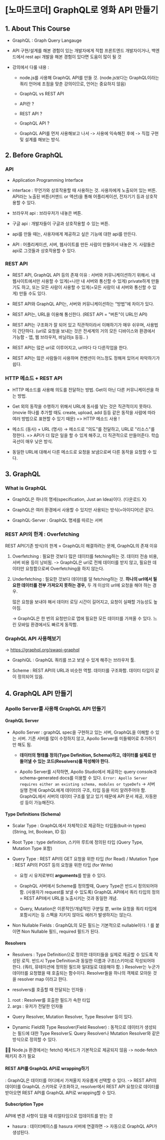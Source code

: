 # [노마드코더] GraphQL로 영화 API 만들기

## 1. About This Course

- GraphQL : Graph Query Langauge

- API 구현/설계를 해본 경험이 있는 개발자에게 적합
  프론트엔드 개발자이거나, 백엔드에서 rest api 개발을 해본 경험이 있다면 도움이 많이 될 것

- 강의에서 다룰 내용 :

  - node.js를 사용해 GraphQL API를 만들 것.
    (node.js보다는 GraphQL이라는 쿼리 언어에 초점을 맞춘 강의이므로, 언어는 중요하지 않음)

  - GraphQL vs REST API
  - API란 ?
  - REST API ?
  - GraphQL API ?

  - GraphQL API를 먼저 사용해보고 나서 -> 사용에 익숙해진 후에 -> 직접 구현 및 설계를 해보는 방식.

## 2. Before GraphQL

### API

- Application Programming Interface

- interface : 무언가와 상호작용할 때 사용하는 것.
  사용자에게 노출되어 있는 버튼.
  API라는 노출된 버튼(커맨드 or 액션)을 통해 어플리케이션, 전자기기 등과 상호작용할 수 있다.

- 브라우저 api : 브라우저가 내놓은 버튼.
- 구글 api : 개발자들이 구글과 상호작용할 수 있는 버튼.

- api를 만들 때는, 사용자에게 제공하고 싶은 기능에 대한 api를 만든다.

- API : 어플리케이션, 서버, 웹사이트를 만든 사람이 만들어서 내놓은 거. 사람들은 api로 그것들과 상호작용할 수 있다.

### REST API

- REST API, GraphQL API 등의 존재 이유 : 서버와 커뮤니케이션하기 위해서.
  내 웹사이트에서만 사용할 수 있게(=나만 내 서버와 통신할 수 있게) private하게 만들기도 하고,
  또는 모든 사람이 사용할 수 있게(=모든 사람이 내 서버와 통신할 수 있게) 만들 수도 있다.

- REST API와 GraphQL API는,
  서버와 커뮤니케이션하는 “방법”에 차이가 있다.

- REST API는, URL을 이용해 통신한다. (REST API = "버튼"이 URL인 API)

- REST API는 구조화가 잘 되어 있고 직관적이라서 이해하기가 매우 쉬우며,
  사용법이 간단하다. (url로 요청을 보내는 것은 전세계의 거의 모든 디바이스와 환경에서 가능함 - 앱, 웹 브라우저, 바닐라js 등등.. )

- REST API는 많은 url로 이루어지고, url마다 다 다른작업을 한다.

- REST API는 많은 사람들이 사용하며 컨벤션이 어느정도 정해져 있어서 파악하기가 쉽다.

### HTTP 메소드 + REST API

- HTTP 메소드를 사용해 의도를 전달하는 방법.
  Get이 아닌 다른 커뮤니케이션을 하는 방법.

- Get 외의 동작을 수행하기 위해서
  URL에 동사를 넣는 것은 직관적이지 못하다.
  (movie 하나를 추가할 때도 create, upload, add 등등
  같은 동작을 사람에 따라 여러 방법으로 표현할 수 있기 때문)
  => HTTP 메소드 사용 !

- 메소드 (동사) + URL (명사) ->
  메소드로 "의도"를 전달하고, URL로 "리소스"를 정한다.
  => API가 더 많은 일을 할 수 있게 해주고, 더 직관적으로 만들어준다.
  학습 곡선이 매우 낮은 방식.

- 동일한 URL에 대해서 다른 메소드로 요청을 보냄으로써 다른 동작을 요청할 수 있다.

## 3. GraphQL

### What is GraphQL

- GraphQL은 하나의 명세(specification, Just an Idea)이다. (다운로드 X)

- GraphQL은 여러 환경에서 사용할 수 있지만 사용되는 방식(=아이디어)은 같다.

- GraphQL-Server : GraphQL 명세를 따르는 서버

### REST API의 한계 : Overfetching

REST API(기존 방식)의 한계
= GraphQL이 해결하려는 문제, GraphQL의 존재 이유

1. Overfetching :
   필요한 것보다 많은 데이터를 fetching하는 것.
   데이터 전송 비용, 서버 비용 등이 낭비됨.
   -> GraphQL은 url로 전체 데이터를 받지 않고, 필요한 데이터만 요청함으로써 Overfetching을 하지 않는다.

2. Underfetching :
   필요한 것보다 데이터를 덜 fetching하는 것.
   **하나의 url에서 필요한 데이터를 전부 가져오지 못하는 경우,**
   두 개 이상의 url에 요청을 해야 하는 경우.

   많은 요청을 보내야 해서 데이터 로딩 시간이 길어지고, 요청이 실패할 가능성도 높아짐.

   -> GraphQL은 한 번의 요청만으로 앱에 필요한 모든 데이터를 가져올 수 있다.
   느린 모바일 환경에서도 빠르게 동작함.

### GraphQL API 사용해보기

-> https://graphql.org/swapi-graphql

- GraphiQL : GraphQL 쿼리를 쓰고 보낼 수 있게 해주는 브라우저 툴.

- Scheme : REST API의 URL과 비슷한 역할. 데이터를 구조화함.
  데이터 타입이 같이 정의되어 있음.

## 4. GraphQL API 만들기

### Apollo Server를 사용해 GraphQL API 만들기

#### GraphQL Server

- Apollo Server : graphQL spec을 구현하고 있는 서버, GraphQL을 이해할 수 있는 서버.
  기존 서버를 많이 수정하지 않고, Apollo Server를 미들웨어로 추가하기만 해도 됨.

  - **데이터의 형태를 정의(Type Definition, Schema)하고,**
    **데이터를 실제로 만들어낼 수 있는 코드(Resolvers)를 작성해야 한다.**

  - Apollo Server를 시작하면,
    Apollo Studio에서 제공하는 query console과 schema-generated docs를 이용할 수 있다.
    `Error: Apollo Server requires either an existing schema, modules or typeDefs`
    -> 서버 실행 전에 GraphQL에게 데이터의 구조, 타입 등을 미리 알려주어야 함.
    GraphQL에서 서버의 데이터 구조를 알고 있기 때문에 API 문서 제공, 자동완성 등이 가능해진다.

#### Type Definitions (Schema)

- Scalar Type : GraphQL에서 자체적으로 제공하는 타입들(buit-in types) (String, Int, Boolean, ID 등)

- Root Type : type definition, 스키마 루트에 정의된 타입 (Query Type, Mutation Type 포함)

- Query Type : REST API의 GET 요청을 위한 타입 (for Read)
  / Mutation Type : REST API의 POST 등의 요청을 위한 타입 (for Write)

  - 요청 시 유저로부터 **arguments**를 받을 수 있다.

  - GraphQL 서버에서 Scheme를 정의할때, Query Type은 반드시 정의되어야 함. (사용자가 request를 보낼 수 있도록)
    GraphQL API에서 쿼리 타입의 정의 = REST API에서 URL을 노출시키는 것과 동일한 개념.

  - Query, Mutation은 이론적인/개념적인 구분일 뿐, write 요청을 쿼리 타입에 포함시키는 등 스펙을 지키지 않아도
    에러가 발생하지는 않는다.

- Non Nullable Fields :
  GraphQL의 모든 필드는 기본적으로 nullable이다. ! 를 붙이면 Non Nullable 필드, required 필드가 된다.

#### Resolvers

- Resolvers : Type Definition으로 정의한 데이터들을 실제로 제공할 수 있도록 작성된 로직.
  반드시 Type Definition과 동일한 이름과 구조(스키마)로 작성되어야 한다. (쿼리, 뮤테이션에 정의된 필드와 일대일로 대응해야 함. )
  Resolver는 누군가 데이터를 요청했을 때 호출되는 함수이다.
  Resolver들을 하나의 객체로 모아둔 것을 resolver map 이라고 한다.

- resolvers를 호출할 때 전달되는 인자들 :

1. root : Resolver를 호출한 필드가 속한 타입
2. args : 유저가 전달한 인자들

- Query Resolver, Mutation Resolver, Type Resolver 등이 있다.

- Dynamic Field와 Type Resolver(Field Resolver) :
  동적으로 데이터가 생성되는 필드에 대한 Type Resolver도 Query Resolver나 Mutation Resolver와
  같은 방식으로 정의할 수 있다.

🧚‍♀️ Node.js 환경에서는 fetch() 메서드가 기본적으로 제공되지 않음
-> node-fetch 패키지 추가 필요

#### REST API를 GraphQL API로 wrapping하기

: GraphQL은 데이터를 어디에서 가져올지 자유롭게 선택할 수 있다.
-> REST API의 데이터를 GraphQL 스키마로 구조화하고,
resolver에서 REST API 요청으로 데이터를 받아오면
REST API를 GraphQL API로 wrapping할 수 있다.

#### Subscription Type

API에 변경 사항이 있을 때 리얼타임으로 업데이트를 받는 것

- hasura : 데이터베이스를 hasura 서버에 연결하면 -> 자동으로 GraphQL API가 생성된다.
